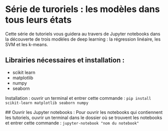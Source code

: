 # Série de turoriels : les modèles dans tous leurs états

Cette série de tutoriels vous guidera au travers de Jupyter notebooks dans la découverte de trois modèles de deep learning : la régression linéaire, les SVM et les k-means.

## Librairies nécessaires et installation :
- scikit learn
- matplotlib
- numpy
- seaborn

Installation : ouvrir un terminal et entrer cette commande :
```pip install scikit-learn matplotlib seaborn numpy```

## Ouvrir les Jupyter notebooks : 
Pour ouvrir les notebooks qui contiennent les tutoriels, ouvrir un terminal dans le dossier où se trouvent les notebooks et entrer cette commande :
```jupyter-notebook "nom du notebook"```


